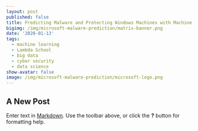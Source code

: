 ```yaml
---
layout: post
published: false
title: Predicting Malware and Protecting Windows Machines with Machine Learning
bigimg: /img/microsoft-malware-prediction/matrix-banner.png
date: '2020-01-13'
tags:
  - machine learning
  - Lambda School
  - big data
  - cyber security
  - data science
show-avatar: false
image: /img/microsoft-malware-prediction/microsoft-logo.png
---
```

## A New Post

Enter text in [Markdown](http://daringfireball.net/projects/markdown/). Use the toolbar above, or click the **?** button for formatting help.
